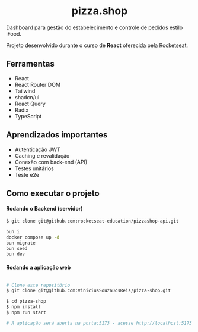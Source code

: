 <h1 align="center">
    pizza.shop
</h1>

Dashboard para gestão do estabelecimento e controle de pedidos estilo iFood.


Projeto desenvolvido durante o curso de **React** oferecida pela [Rocketseat](https://www.rocketseat.com.br/).


## Ferramentas

- React
- React Router DOM
- Tailwind
- shadcn/ui
- React Query
- Radix
- TypeScript

## Aprendizados importantes


- Autenticação JWT
- Caching e revalidação
- Conexão com back-end (API)
- Testes unitários
- Teste e2e

## Como executar o projeto

#### Rodando o Backend (servidor)

```bash
$ git clone git@github.com:rocketseat-education/pizzashop-api.git

bun i
docker compose up -d
bun migrate
bun seed
bun dev

```

#### Rodando a aplicação web

```bash

# Clone este repositório
$ git clone git@github.com:ViniciusSouzaDosReis/pizza-shop.git

$ cd pizza-shop
$ npm install
$ npm run start

# A aplicação será aberta na porta:5173 - acesse http://localhost:5173
```